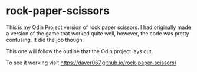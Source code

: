 # rock-paper-scissors
This is my Odin Project version of rock paper scissors. I had originally made a version of the game that worked quite well, however, the code was pretty confusing. It did the job though.

This one will follow the outline that the Odin project lays out.

To see it working visit https://daver067.github.io/rock-paper-scissors/

